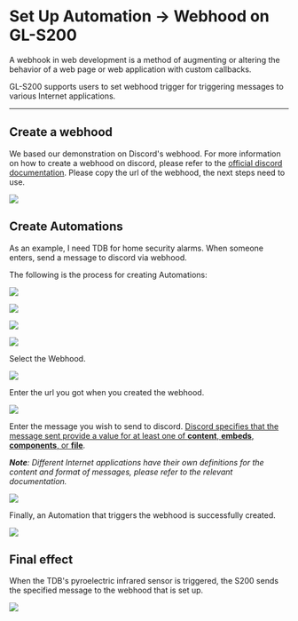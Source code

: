 # Set Up Automation -> Webhood on GL-S200

A webhook in web development is a method of augmenting or altering the behavior of a web page or web application with custom callbacks.

GL-S200 supports users to set webhood trigger for triggering messages to various Internet applications.

------

## Create a webhood

We based our demonstration on Discord's webhood. For more information on how to create a webhood on discord, please refer to the [official discord documentation](https://support.discord.com/hc/en-us/articles/228383668-Intro-to-Webhooks). Please copy the url of the webhood, the next steps need to use.

![](https://static.gl-inet.com/docs-iot/en/tutorials_webhood/discord_webhood.png)

## Create Automations

As an example, I need TDB for home security alarms. When someone enters, send a message to discord via webhood.

The following is the process for creating Automations:

![](https://static.gl-inet.com/docs-iot/en/tutorials_webhood/auto_name.png)

![](https://static.gl-inet.com/docs-iot/en/tutorials_webhood/auto_trigger_type.png)

![](https://static.gl-inet.com/docs-iot/en/tutorials_webhood/auto_trigger_dev.png)

![](https://static.gl-inet.com/docs-iot/en/tutorials_webhood/auto_trigger_opera.png)

Select the Webhood.

![](https://static.gl-inet.com/docs-iot/en/tutorials_webhood/auto_actor_type.png)

Enter the url you got when you created the webhood.

![](https://static.gl-inet.com/docs-iot/en/tutorials_webhood/auto_actor_url.png)

Enter the message you wish to send to discord. [Discord specifies that the message sent provide a value for at least one of **content**, **embeds**, **components**, or **file**](https://discord.com/developers/docs/resources/webhook).

***Note**: Different Internet applications have their own definitions for the content and format of messages, please refer to the relevant documentation.*

![](https://static.gl-inet.com/docs-iot/en/tutorials_webhood/auto_actor_msg.png)

Finally, an Automation that triggers the webhood is successfully created.

![](https://static.gl-inet.com/docs-iot/en/tutorials_webhood/auto_end.png)

## Final effect

When the TDB's pyroelectric infrared sensor is triggered, the S200 sends the specified message to the webhood that is set up.

![](https://static.gl-inet.com/docs-iot/en/tutorials_webhood/final_effect.png)

